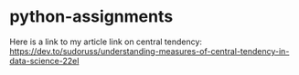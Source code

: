 # python-assignments
Here is a link to my article link on central tendency: https://dev.to/sudoruss/understanding-measures-of-central-tendency-in-data-science-22el
